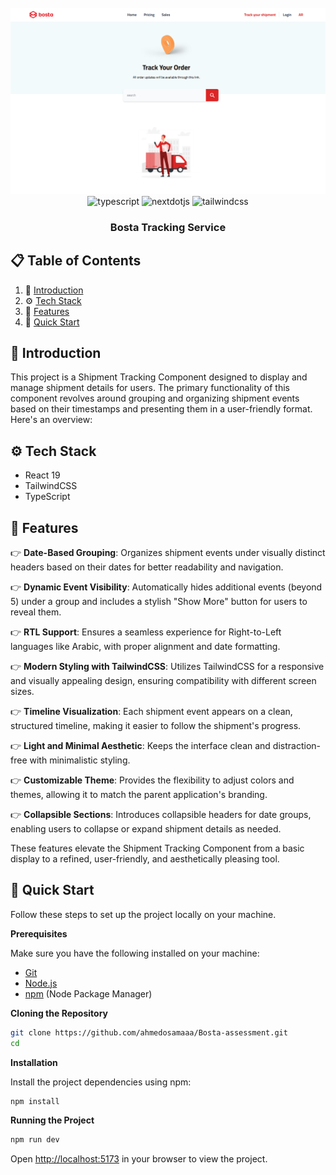 <div align="center">
  <br />
      <img src="./public/images/thumbnail.png" alt="Project Banner">
  <br />

  <div>
    <img src="https://img.shields.io/badge/-Typescript-black?style=for-the-badge&logoColor=white&logo=react&color=3178C6" alt="typescript" />
    <img src="https://img.shields.io/badge/react-black?style=for-the-badge&logo=react" alt="nextdotjs" />
    <img src="https://img.shields.io/badge/-Tailwind_CSS-black?style=for-the-badge&logoColor=white&logo=tailwindcss&color=06B6D4" alt="tailwindcss" />

  </div>

<h3 align="center">Bosta Tracking Service</h3>

</div>

## 📋 <a name="table">Table of Contents</a>

1. 🤖 [Introduction](#introduction)
2. ⚙️ [Tech Stack](#tech-stack)
3. 🔋 [Features](#features)
4. 🤸 [Quick Start](#quick-start)

## <a name="introduction">🤖 Introduction</a>

This project is a Shipment Tracking Component designed to display and manage
shipment details for users. The primary functionality of this component revolves
around grouping and organizing shipment events based on their timestamps and
presenting them in a user-friendly format. Here's an overview:

## <a name="tech-stack">⚙️ Tech Stack</a>

-   React 19
-   TailwindCSS
-   TypeScript

## <a name="features">🔋 Features</a>

👉 **Date-Based Grouping**: Organizes shipment events under visually distinct
headers based on their dates for better readability and navigation.

👉 **Dynamic Event Visibility**: Automatically hides additional events
(beyond 5) under a group and includes a stylish "Show More" button for users to
reveal them.

👉 **RTL Support**: Ensures a seamless experience for Right-to-Left languages
like Arabic, with proper alignment and date formatting.

👉 **Modern Styling with TailwindCSS**: Utilizes TailwindCSS for a responsive
and visually appealing design, ensuring compatibility with different screen
sizes.

👉 **Timeline Visualization**: Each shipment event appears on a clean,
structured timeline, making it easier to follow the shipment's progress.

👉 **Light and Minimal Aesthetic**: Keeps the interface clean and
distraction-free with minimalistic styling.

👉 **Customizable Theme**: Provides the flexibility to adjust colors and themes,
allowing it to match the parent application's branding.

👉 **Collapsible Sections**: Introduces collapsible headers for date groups,
enabling users to collapse or expand shipment details as needed.

These features elevate the Shipment Tracking Component from a basic display to a
refined, user-friendly, and aesthetically pleasing tool.

## <a name="quick-start">🤸 Quick Start</a>

Follow these steps to set up the project locally on your machine.

**Prerequisites**

Make sure you have the following installed on your machine:

-   [Git](https://git-scm.com/)
-   [Node.js](https://nodejs.org/en)
-   [npm](https://www.npmjs.com/) (Node Package Manager)

**Cloning the Repository**

```bash
git clone https://github.com/ahmedosamaaa/Bosta-assessment.git
cd
```

**Installation**

Install the project dependencies using npm:

```bash
npm install
```

**Running the Project**

```bash
npm run dev
```

Open [http://localhost:5173](http://localhost:5173) in your browser to view the
project.
